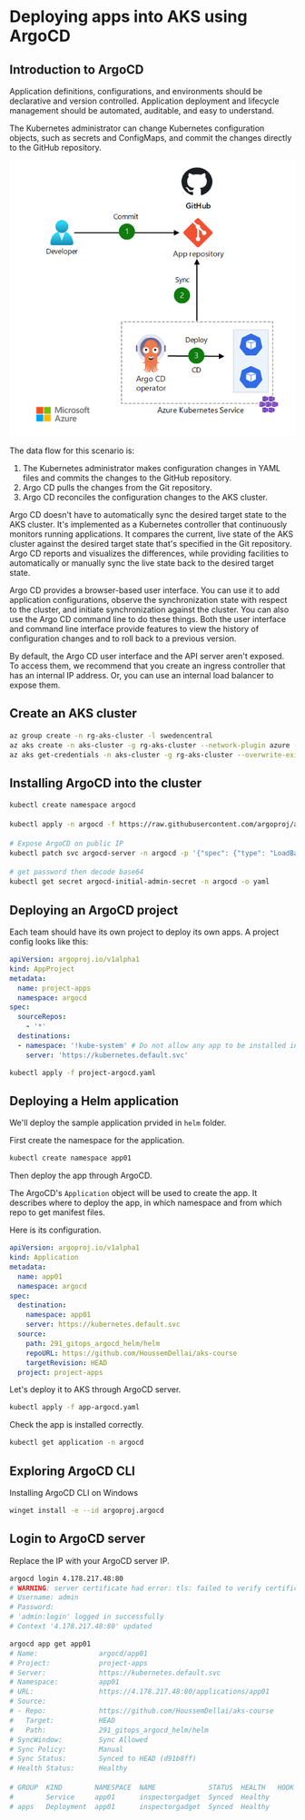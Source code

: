 # Deploying apps into AKS using ArgoCD

## Introduction to ArgoCD

Application definitions, configurations, and environments should be declarative and version controlled. Application deployment and lifecycle management should be automated, auditable, and easy to understand.

The Kubernetes administrator can change Kubernetes configuration objects, such as secrets and ConfigMaps, and commit the changes directly to the GitHub repository.

![](images/architecture.png)

The data flow for this scenario is:

1. The Kubernetes administrator makes configuration changes in YAML files and commits the changes to the GitHub repository.
2. Argo CD pulls the changes from the Git repository.
3. Argo CD reconciles the configuration changes to the AKS cluster.

Argo CD doesn't have to automatically sync the desired target state to the AKS cluster. It's implemented as a Kubernetes controller that continuously monitors running applications. It compares the current, live state of the AKS cluster against the desired target state that's specified in the Git repository. Argo CD reports and visualizes the differences, while providing facilities to automatically or manually sync the live state back to the desired target state.

Argo CD provides a browser-based user interface. You can use it to add application configurations, observe the synchronization state with respect to the cluster, and initiate synchronization against the cluster. You can also use the Argo CD command line to do these things. Both the user interface and command line interface provide features to view the history of configuration changes and to roll back to a previous version.

By default, the Argo CD user interface and the API server aren't exposed. To access them, we recommend that you create an ingress controller that has an internal IP address. Or, you can use an internal load balancer to expose them.

## Create an AKS cluster

```sh
az group create -n rg-aks-cluster -l swedencentral
az aks create -n aks-cluster -g rg-aks-cluster --network-plugin azure --network-plugin-mode overlay -k 1.32.0 --node-vm-size standard_d2ads_v5
az aks get-credentials -n aks-cluster -g rg-aks-cluster --overwrite-existing
```

## Installing ArgoCD into the cluster

```sh
kubectl create namespace argocd

kubectl apply -n argocd -f https://raw.githubusercontent.com/argoproj/argo-cd/stable/manifests/install.yaml

# Expose ArgoCD on public IP
kubectl patch svc argocd-server -n argocd -p '{"spec": {"type": "LoadBalancer"}}'

# get password then decode base64
kubectl get secret argocd-initial-admin-secret -n argocd -o yaml
```

## Deploying an ArgoCD project

Each team should have its own project to deploy its own apps.
A project config looks like this:

```yaml
apiVersion: argoproj.io/v1alpha1
kind: AppProject
metadata:
  name: project-apps
  namespace: argocd
spec:
  sourceRepos:
    - '*'
  destinations:
  - namespace: '!kube-system' # Do not allow any app to be installed in `kube-system`
    server: 'https://kubernetes.default.svc'
```

```sh
kubectl apply -f project-argocd.yaml
```

## Deploying a Helm application

We'll deploy the sample application prvided in `helm` folder.

First create the namespace for the application.

```sh
kubectl create namespace app01
```

Then deploy the app through ArgoCD.

The ArgoCD's `Application` object will be used to create the app. 
It describes where to deploy the app, in which namespace and from which repo to get manifest files.

Here is its configuration.

```yaml
apiVersion: argoproj.io/v1alpha1
kind: Application
metadata:
  name: app01
  namespace: argocd
spec:
  destination:
    namespace: app01
    server: https://kubernetes.default.svc
  source:
    path: 291_gitops_argocd_helm/helm
    repoURL: https://github.com/HoussemDellai/aks-course
    targetRevision: HEAD
  project: project-apps
```

Let's deploy it to AKS through ArgoCD server.

```sh
kubectl apply -f app-argocd.yaml
```

Check the app is installed correctly.

```sh
kubectl get application -n argocd
```

## Exploring ArgoCD CLI

Installing ArgoCD CLI on Windows

```sh
winget install -e --id argoproj.argocd
```

## Login to ArgoCD server

Replace the IP with your ArgoCD server IP.

```sh
argocd login 4.178.217.48:80
# WARNING: server certificate had error: tls: failed to verify certificate: x509: certificate signed by unknown authority. Proceed insecurely (y/n)? y
# Username: admin
# Password:
# 'admin:login' logged in successfully
# Context '4.178.217.48:80' updated
```

```sh
argocd app get app01
# Name:               argocd/app01
# Project:            project-apps
# Server:             https://kubernetes.default.svc
# Namespace:          app01
# URL:                https://4.178.217.48:80/applications/app01
# Source:
# - Repo:             https://github.com/HoussemDellai/aks-course
#   Target:           HEAD
#   Path:             291_gitops_argocd_helm/helm
# SyncWindow:         Sync Allowed
# Sync Policy:        Manual
# Sync Status:        Synced to HEAD (d91b8ff)
# Health Status:      Healthy

# GROUP  KIND        NAMESPACE  NAME             STATUS  HEALTH   HOOK  MESSAGE
#        Service     app01      inspectorgadget  Synced  Healthy        service/inspectorgadget created
# apps   Deployment  app01      inspectorgadget  Synced  Healthy        deployment.apps/inspectorgadget created
```